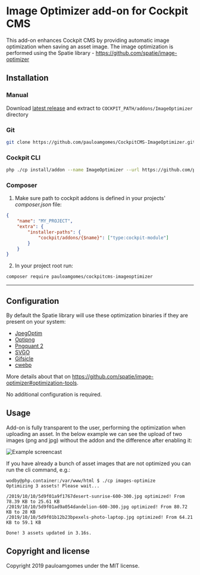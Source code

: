 # Image Optimizer add-on for Cockpit CMS

This add-on enhances Cockpit CMS by providing automatic image optimization when saving an asset image.
The image optimization is performed using the Spatie library - https://github.com/spatie/image-optimizer

## Installation

### Manual

Download [latest release](https://github.com/pauloamgomes/CockpitCMS-ImageOptimizer) and extract to `COCKPIT_PATH/addons/ImageOptimizer` directory

### Git

```sh
git clone https://github.com/pauloamgomes/CockpitCMS-ImageOptimizer.git ./addons/ImageOptimizer
```

### Cockpit CLI

```sh
php ./cp install/addon --name ImageOptimizer --url https://github.com/pauloamgomes/CockpitCMS-ImageOptimizer.git
```

### Composer

1. Make sure path to cockpit addons is defined in your projects' _composer.json_ file:

  ```json
  {
      "name": "MY_PROJECT",
      "extra": {
          "installer-paths": {
              "cockpit/addons/{$name}": ["type:cockpit-module"]
          }
      }
  }
  ```

2. In your project root run:

  ```sh
  composer require pauloamgomes/cockpitcms-imageoptimizer
  ```

---

## Configuration

By default the Spatie library will use these optimization binaries if they are present on your system:

- [JpegOptim](http://freecode.com/projects/jpegoptim)
- [Optipng](http://optipng.sourceforge.net/)
- [Pngquant 2](https://pngquant.org/)
- [SVGO](https://github.com/svg/svgo)
- [Gifsicle](http://www.lcdf.org/gifsicle/)
- [cwebp](https://developers.google.com/speed/webp/docs/precompiled)

More details about that on https://github.com/spatie/image-optimizer#optimization-tools.

No additional configuration is required.

## Usage

Add-on is fully transparent to the user, performing the optimization when uploading an asset. In the below example we can see the upload of two images (png and jpg) without the addon and the difference after enabling it:

![Example screencast](https://monosnap.com/image/qfcNF9hojfxOVMEiZ2INA98ME7SVna)

If you have already a bunch of asset images that are not optimized you can run the cli command, e.g.:

```
wodby@php.container:/var/www/html $ ./cp images-optimize
Optimizing 3 assets! Please wait...

/2019/10/10/5d9f01a9f1767desert-sunrise-600-300.jpg optimized! From 78.39 KB to 25.61 KB
/2019/10/10/5d9f01ad9a054dandelion-600-300.jpg optimized! From 80.72 KB to 28 KB
/2019/10/10/5d9f01b12b23bpexels-photo-laptop.jpg optimized! From 64.21 KB to 59.1 KB

Done! 3 assets updated in 3.16s.
```

## Copyright and license

Copyright 2019 pauloamgomes under the MIT license.
